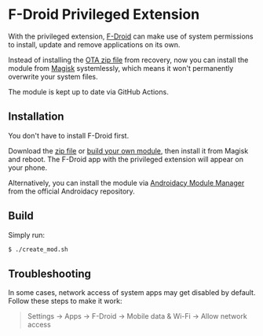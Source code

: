 # F-Droid Privileged Extension

With the privileged extension, [F-Droid](https://f-droid.org/en/packages/org.fdroid.fdroid/) can make use of system
permissions to install, update and remove applications on its own.

Instead of installing the [OTA zip file](https://f-droid.org/en/packages/org.fdroid.fdroid.privileged.ota/) from
recovery, now you can install the module from [Magisk](https://github.com/topjohnwu/Magisk) systemlessly, which means it
won't permanently overwrite your system files.

The module is kept up to date via GitHub Actions.

## Installation

You don't have to install F-Droid first.

Download the [zip file](https://github.com/qianbinbin/fdroid-priv-ext/releases) or [build your own module](#Build),
then install it from Magisk and reboot. The F-Droid app with the privileged extension will appear on your phone.

Alternatively, you can install the module via
[Androidacy Module Manager](https://www.androidacy.com/downloads/?view=FoxMMM) from the official Androidacy repository.

## Build

Simply run:

```sh
$ ./create_mod.sh
```

## Troubleshooting

In some cases, network access of system apps may get disabled by default. Follow these steps to make it work:

> Settings -> Apps -> F-Droid -> Mobile data & Wi-Fi -> Allow network access
